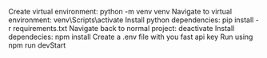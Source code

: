 Create virtual environment: python -m venv venv
Navigate to virtual environment: venv\Scripts\activate
Install python dependencies: pip install -r requirements.txt
Navigate back to normal project: deactivate
Install dependecies: npm install
Create a .env file with you fast api key
Run using npm run devStart
